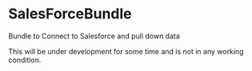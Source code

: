 SalesForceBundle
================

Bundle to Connect to Salesforce and pull down data

This will be under development for some time and is not in any working condition.
